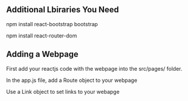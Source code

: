 ## Additional Lbiraries You Need
npm install react-bootstrap bootstrap

npm install react-router-dom

## Adding a Webpage
First add your reactjs code with the webpage into the src/pages/ folder.

In the app.js file, add a Route object to your webpage

Use a Link object to set links to your webapge
